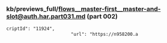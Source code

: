 ### kb/previews_full/flows__master-first__master-and-slot@auth.har.part031.md (part 002)

```md
criptId": "11924",
                        "url": "https://n958200.a
```

```
